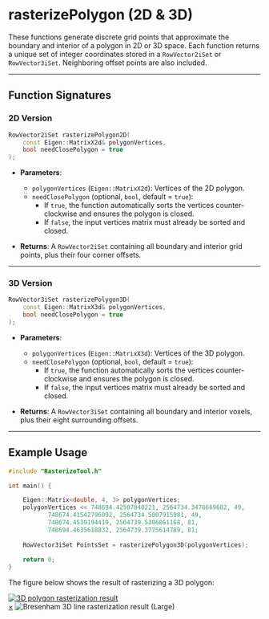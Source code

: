 # **rasterizePolygon (2D & 3D)**


These functions generate discrete grid points that approximate the boundary and interior of a polygon in 2D or 3D space.
Each function returns a unique set of integer coordinates stored in a `RowVector2iSet` or `RowVector3iSet`. Neighboring offset points are also included.

---


## **Function Signatures**

### **2D Version**
```cpp
RowVector2iSet rasterizePolygon2D(
    const Eigen::MatrixX2d& polygonVertices,
    bool needClosePolygon = true
);
```

- **Parameters**: 
    - `polygonVertices` (`Eigen::MatrixX2d`): Vertices of the 2D polygon.  
    - `needClosePolygon` (optional, `bool`, default = `true`): 
        - If `true`, the function automatically sorts the vertices counter-clockwise and ensures the polygon is closed.
        - If `false`, the input vertices matrix must already be sorted and closed.

- **Returns**: A `RowVector2iSet` containing all boundary and interior grid points, plus their four corner offsets.

---

### **3D Version**
```cpp
RowVector3iSet rasterizePolygon3D(
    const Eigen::MatrixX3d& polygonVertices,
    bool needClosePolygon = true
);
```

- **Parameters**: 
    - `polygonVertices` (`Eigen::MatrixX3d`): Vertices of the 3D polygon.  
    - `needClosePolygon` (optional, `bool`, default = `true`): 
        - If `true`, the function automatically sorts the vertices counter-clockwise and ensures the polygon is closed.
        - If `false`, the input vertices matrix must already be sorted and closed.

- **Returns**: A `RowVector3iSet` containing all boundary and interior voxels, plus their eight surrounding offsets.

---

## **Example Usage**
```cpp
#include "RasterizeTool.h"

int main() {

    Eigen::Matrix<double, 4, 3> polygonVertices;
    polygonVertices << 748694.42507040221, 2564734.3476669602, 49,
           748674.41542796092, 2564734.5007915981, 49,
           748674.4539194419, 2564739.5306861168, 81,
           748694.4635618832, 2564739.3775614789, 81;
  
    RowVector3iSet PointsSet = rasterizePolygon3D(polygonVertices);
    
    return 0;
}
```
The figure below shows the result of rasterizing a 3D polygon:

<a id="close-lightbox" style="display: none;"></a>
<div class="single-img-container">
    <a href="#lightbox-single" class="lightbox-trigger">
        <img src="../polygon/bresenham2.png" 
             alt="3D polygon rasterization result"> 
    </a>
</div>

<div id="lightbox-single" class="lightbox">
    <a href="#close-lightbox" class="lightbox-close">&times;</a>
    <img src="../polygon/bresenham2.png" alt="Bresenham 3D line rasterization result (Large)">
</div>